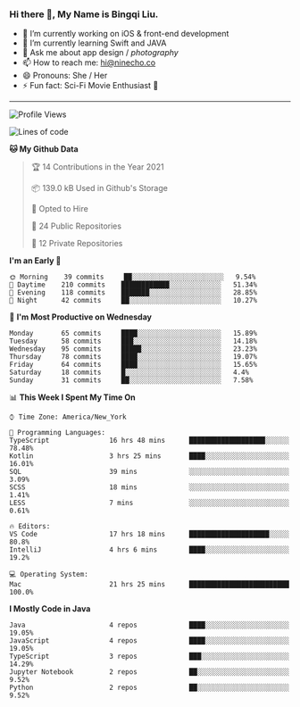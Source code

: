 ### Hi there 👋, My Name is Bingqi Liu.

- 🔭 I’m currently working on iOS & front-end development
- 🌱 I’m currently learning Swift and JAVA
- 💬 Ask me about app design / *photography*
- 📫 How to reach me: hi@ninecho.co
- 😄 Pronouns: She / Her
- ⚡ Fun fact: Sci-Fi Movie Enthusiast 🚀

---

<!--START_SECTION:waka-->
![Profile Views](http://img.shields.io/badge/Profile%20Views-1-blue)

![Lines of code](https://img.shields.io/badge/From%20Hello%20World%20I%27ve%20Written-3.0%20million%20lines%20of%20code-blue)

**🐱 My Github Data** 

> 🏆 14 Contributions in the Year 2021
 > 
> 📦 139.0 kB Used in Github's Storage 
 > 
> 💼 Opted to Hire
 > 
> 📜 24 Public Repositories 
 > 
> 🔑 12 Private Repositories  
 > 
**I'm an Early 🐤** 

```text
🌞 Morning    39 commits     ██░░░░░░░░░░░░░░░░░░░░░░░   9.54% 
🌆 Daytime    210 commits    ████████████░░░░░░░░░░░░░   51.34% 
🌃 Evening    118 commits    ███████░░░░░░░░░░░░░░░░░░   28.85% 
🌙 Night      42 commits     ██░░░░░░░░░░░░░░░░░░░░░░░   10.27%

```
📅 **I'm Most Productive on Wednesday** 

```text
Monday       65 commits     ████░░░░░░░░░░░░░░░░░░░░░   15.89% 
Tuesday      58 commits     ███░░░░░░░░░░░░░░░░░░░░░░   14.18% 
Wednesday    95 commits     █████░░░░░░░░░░░░░░░░░░░░   23.23% 
Thursday     78 commits     ████░░░░░░░░░░░░░░░░░░░░░   19.07% 
Friday       64 commits     ████░░░░░░░░░░░░░░░░░░░░░   15.65% 
Saturday     18 commits     █░░░░░░░░░░░░░░░░░░░░░░░░   4.4% 
Sunday       31 commits     ██░░░░░░░░░░░░░░░░░░░░░░░   7.58%

```


📊 **This Week I Spent My Time On** 

```text
⌚︎ Time Zone: America/New_York

💬 Programming Languages: 
TypeScript               16 hrs 48 mins      ███████████████████░░░░░░   78.48% 
Kotlin                   3 hrs 25 mins       ████░░░░░░░░░░░░░░░░░░░░░   16.01% 
SQL                      39 mins             ░░░░░░░░░░░░░░░░░░░░░░░░░   3.09% 
SCSS                     18 mins             ░░░░░░░░░░░░░░░░░░░░░░░░░   1.41% 
LESS                     7 mins              ░░░░░░░░░░░░░░░░░░░░░░░░░   0.61%

🔥 Editors: 
VS Code                  17 hrs 18 mins      ████████████████████░░░░░   80.8% 
IntelliJ                 4 hrs 6 mins        ████░░░░░░░░░░░░░░░░░░░░░   19.2%

💻 Operating System: 
Mac                      21 hrs 25 mins      █████████████████████████   100.0%

```

**I Mostly Code in Java** 

```text
Java                     4 repos             ████░░░░░░░░░░░░░░░░░░░░░   19.05% 
JavaScript               4 repos             ████░░░░░░░░░░░░░░░░░░░░░   19.05% 
TypeScript               3 repos             ███░░░░░░░░░░░░░░░░░░░░░░   14.29% 
Jupyter Notebook         2 repos             ██░░░░░░░░░░░░░░░░░░░░░░░   9.52% 
Python                   2 repos             ██░░░░░░░░░░░░░░░░░░░░░░░   9.52%

```



<!--END_SECTION:waka-->
